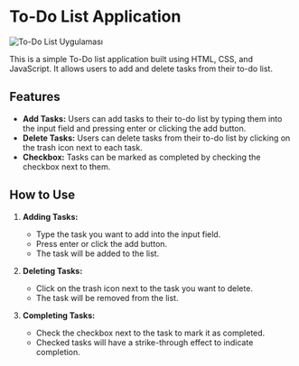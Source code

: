 

# To-Do List Application

![To-Do List Uygulaması](https://github.com/MaralTach/newToDolist/blob/main/img/todoList.gif)

This is a simple To-Do list application built using HTML, CSS, and JavaScript. It allows users to add and delete tasks from their to-do list.

## Features

- **Add Tasks:** Users can add tasks to their to-do list by typing them into the input field and pressing enter or clicking the add button.
- **Delete Tasks:** Users can delete tasks from their to-do list by clicking on the trash icon next to each task.
- **Checkbox:** Tasks can be marked as completed by checking the checkbox next to them.

## How to Use

1. **Adding Tasks:**
   - Type the task you want to add into the input field.
   - Press enter or click the add button.
   - The task will be added to the list.

2. **Deleting Tasks:**
   - Click on the trash icon next to the task you want to delete.
   - The task will be removed from the list.

3. **Completing Tasks:**
   - Check the checkbox next to the task to mark it as completed.
   - Checked tasks will have a strike-through effect to indicate completion.



